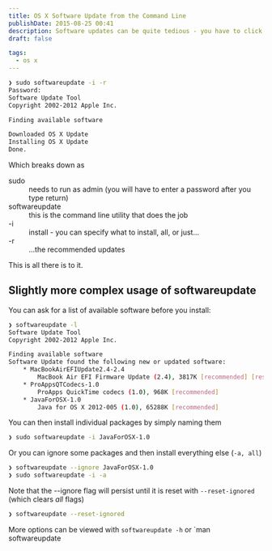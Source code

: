 ```yaml
---
title: OS X Software Update from the Command Line
publishDate: 2015-08-25 00:41
description: Software updates can be quite tedious - you have to click a lot of buttons, then get into the Apple Store etc. But you can avoid all that by running it from the command line.
draft: false

tags:
  - os x
---
```


```bash
❯ sudo softwareupdate -i -r
Password:
Software Update Tool
Copyright 2002-2012 Apple Inc.

Finding available software

Downloaded OS X Update
Installing OS X Update
Done.
```

Which breaks down as

<dl class="code-breakdown">
  <dt>sudo</dt>
  <dd>needs to run as admin (you will have to enter a password after you type return)</dd>

  <dt>softwareupdate</dt>
  <dd>this is the command line utility that does the job</dd>

  <dt>-i</dt>
  <dd>install - you can specify what to install, all, or just...</dd>

  <dt>-r</dt>
  <dd>...the recommended updates</dd>
</dl>
This is all there is to it.

## Slightly more complex usage of softwareupdate

You can ask for a list of available software before you install:

```bash
❯ softwareupdate -l
Software Update Tool
Copyright 2002-2012 Apple Inc.

Finding available software
Software Update found the following new or updated software:
    * MacBookAirEFIUpdate2.4-2.4
        MacBook Air EFI Firmware Update (2.4), 3817K [recommended] [restart]
    * ProAppsQTCodecs-1.0
        ProApps QuickTime codecs (1.0), 968K [recommended]
    * JavaForOSX-1.0
        Java for OS X 2012-005 (1.0), 65288K [recommended]

```

You can then install individual packages by simply naming them

```bash
❯ sudo softwareupdate -i JavaForOSX-1.0
```

Or you can ignore some packages and then install everything else (`-a, all`)

```bash
❯ softwareupdate --ignore JavaForOSX-1.0
❯ sudo softwareupdate -i -a
```

Note that the --ignore flag will persist until it is reset with `--reset-ignored` (which clears _all_ flags)

```bash
❯ softwareupdate --reset-ignored
```

More options can be viewed with `softwareupdate -h` or `man softwareupdate
